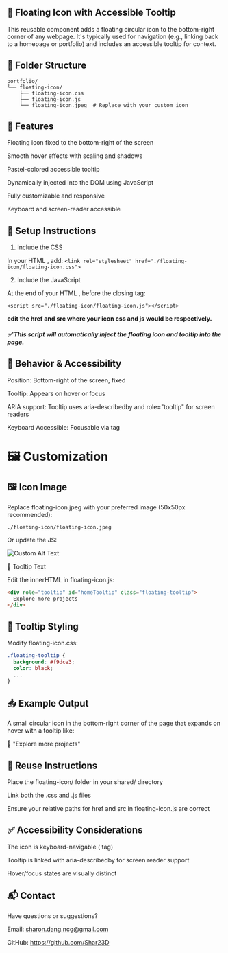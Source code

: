 ## 🧭 Floating Icon with Accessible Tooltip

This reusable component adds a floating circular icon to the bottom-right corner of any webpage. It's typically used for navigation (e.g., linking back to a homepage or portfolio) and includes an accessible tooltip for context.

## 📁 Folder Structure
```
portfolio/
└── floating-icon/
    ├── floating-icon.css
    ├── floating-icon.js
    └── floating-icon.jpeg  # Replace with your custom icon
```
## 🚀 Features

Floating icon fixed to the bottom-right of the screen

Smooth hover effects with scaling and shadows

Pastel-colored accessible tooltip

Dynamically injected into the DOM using JavaScript

Fully customizable and responsive

Keyboard and screen-reader accessible

## 🔧 Setup Instructions
1. Include the CSS

In your HTML <head>, add:
`<link rel="stylesheet" href="./floating-icon/floating-icon.css">`

2. Include the JavaScript

At the end of your HTML <body>, before the closing tag:

`<script src="./floating-icon/floating-icon.js"></script>`

**edit the href and src where your icon css and js would be respectively.**
##### ✅ This script will automatically inject the floating icon and tooltip into the page.


## 🧩 Behavior & Accessibility

Position: Bottom-right of the screen, fixed

Tooltip: Appears on hover or focus

ARIA support: Tooltip uses aria-describedby and role="tooltip" for screen readers

Keyboard Accessible: Focusable via <a> tag

# 🖼️ Customization
## 🖼 Icon Image

Replace floating-icon.jpeg with your preferred image (50x50px recommended):

`./floating-icon/floating-icon.jpeg`


Or update the JS:

<img src="path/to/your-icon.png" alt="Custom Alt Text" />

🎯 Tooltip Text

Edit the innerHTML in floating-icon.js:

```html
<div role="tooltip" id="homeTooltip" class="floating-tooltip">
  Explore more projects
</div>
```

## 🎨 Tooltip Styling

Modify floating-icon.css:

```css
.floating-tooltip {
  background: #f9dce3;
  color: black;
  ...
}
```

## 📥 Example Output

A small circular icon in the bottom-right corner of the page that expands on hover with a tooltip like:

💬 "Explore more projects"

## 🔁 Reuse Instructions

Place the floating-icon/ folder in your shared/ directory

Link both the .css and .js files

Ensure your relative paths for href and src in floating-icon.js are correct

## ✅ Accessibility Considerations

The icon is keyboard-navigable (<a> tag)

Tooltip is linked with aria-describedby for screen reader support

Hover/focus states are visually distinct

## 📬 Contact

Have questions or suggestions?

Email: sharon.dang.ncg@gmail.com

GitHub: https://github.com/Shar23D